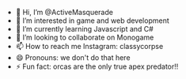 - 👋 Hi, I’m @ActiveMasquerade
- 👀 I’m interested in game and web development
- 🌱 I’m currently learning Javascript and C#
- 💞️ I’m looking to collaborate on Monogame
- 📫 How to reach me Instagram: classycorpse
- 😄 Pronouns: we don't do that here
- ⚡ Fun fact: orcas are the only true apex predator!!

<!---
ActiveMasquerade/ActiveMasquerade is a ✨ special ✨ repository because its `README.md` (this file) appears on your GitHub profile.
You can click the Preview link to take a look at your changes.
--->
